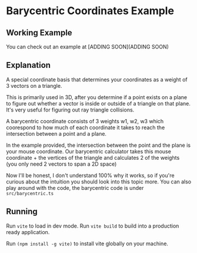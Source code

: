 # Barycentric Coordinates Example

## Working Example
You can check out an example at [ADDING SOON](ADDING SOON)

## Explanation
A special coordinate basis that determines your coordinates as a weight of 3 vectors on a triangle.

This is primarily used in 3D, after you determine if a point exists on a plane to figure out whether a vector is inside or outside of a triangle on that plane. It's very useful for figuring out ray triangle collisions.

A barycentric coordinate consists of 3 weights w1, w2, w3 which coorespond to how much of each coordinate it takes to reach the intersection between a point and a plane.

In the example provided, the intersection between the point and the plane is your mouse coordinate.
Our barycentric calculator takes this mouse coordinate + the vertices of the triangle and calculates 2 of the weights (you only need 2 vectors to span a 2D space)

Now I'll be honest, I don't understand 100% why it works, so if you're curious about the intuition you should look into this topic more.
You can also play around with the code, the barycentric code is under `src/barycentric.ts`

## Running
Run `vite` to load in dev mode.
Run `vite build` to build into a production ready application.

Run `(npm install -g vite)` to install vite globally on your machine.
